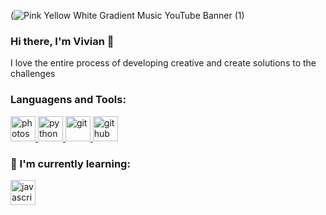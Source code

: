 (![Pink Yellow White Gradient Music YouTube Banner (1)](https://github.com/pinheirovivian/pinheirovivian/assets/117175958/d27a86e1-60a1-418f-85c8-c4582ced469a)

### Hi there, I'm Vivian 👋
I love the entire process of developing creative and create solutions to the challenges

<h3 align="left">Languagens and Tools:</h3>
<p align="left"> <a href="https://www.photoshop.com/en" target="_blank"> <img src="https://devicons.github.io/devicon/devicon.git/icons/photoshop/photoshop-plain.svg" alt="photoshop" width="40" height="40"/> </a> <a href="https://www.python.org" target="_blank"> <img src="https://devicons.github.io/devicon/devicon.git/icons/python/python-original.svg" alt="python" width="40" height="40"/> </a> 
<a href="https://www.git.com" target="_blank"> <img src="https://devicons.github.io/devicon/git/git-original-wordmark.svg" alt="git" width="40" height="40"/> </a> 
<a href="https://www.git.com" target="_blank"> <img src="https://devicons.github.io/devicon/github/github-original-wordmark.svg" alt="github" width="40" height="40"/> </a> </p>

<h3 align="left">🌱 I'm currently learning:</h3>
<p align="left"> <a href="https://www.javascript.com" target="_blank"> <img src="https://devicons.github.io/devicon/devicon.git/icons/javascript/javascript-original.svg" alt="javascript" width="40" height="40"/> </a> 
